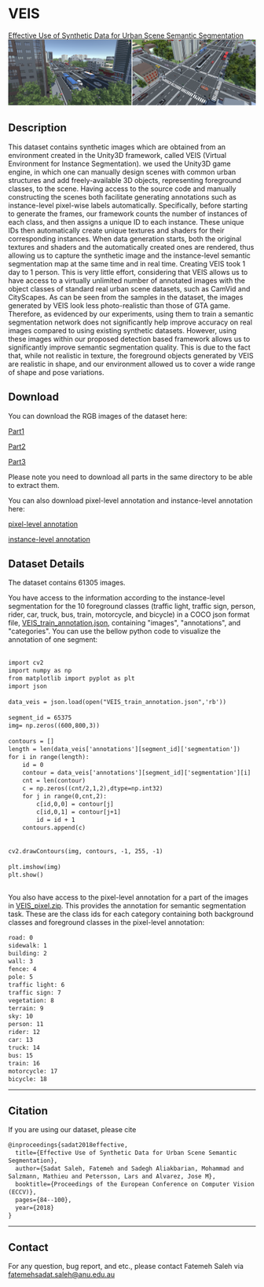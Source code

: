 # VEIS
[Effective Use of Synthetic Data for Urban Scene Semantic Segmentation](http://openaccess.thecvf.com/content_ECCV_2018/papers/Fatemeh_Sadat_Saleh_Effective_Use_of_ECCV_2018_paper.pdf)
![](git.png)
## Description

This dataset contains synthetic images which are obtained from an environment created in the Unity3D framework, called VEIS (Virtual Environment for Instance Segmentation).
we used the Unity3D game engine, in which one can manually design scenes with common urban structures and add freely-available 3D objects, representing foreground classes, to the scene.
Having access to the source code and manually constructing the scenes both facilitate generating annotations such as instance-level pixel-wise labels automatically. Specifically, before starting to generate the frames, our framework counts the number of instances of each class, and then assigns a unique ID to each instance. These unique IDs then automatically create unique textures and shaders for their corresponding instances. When data generation starts, both the original textures and shaders and the automatically created ones are rendered, thus allowing us to capture the synthetic image and the instance-level semantic segmentation map at the same time and in real time. Creating VEIS took 1 day to 1 person. This is very little effort, considering that VEIS allows us to have access to a virtually unlimited number of annotated images with the object classes of standard real urban scene datasets, such as CamVid and CityScapes.
As can be seen from the samples in the dataset, the images generated by VEIS look less photo-realistic than those of GTA game. Therefore, as evidenced by our experiments, using them to train a semantic segmentation network does not
significantly help improve accuracy on real images compared to using existing synthetic datasets. However, using these images within our proposed detection based framework allows us to significantly improve semantic segmentation quality.
This is due to the fact that, while not realistic in texture, the foreground objects generated by VEIS are realistic in shape, and our environment allowed us to cover a wide range of shape and pose variations.

## Download
You can download the RGB images of the dataset here:

[Part1](https://drive.google.com/file/d/1S2NgEEdV51vopU_33x_8mTx_D03X3Y-e/view?usp=sharing)

[Part2](https://drive.google.com/file/d/1h-PqddcVCeyQ-iccwDog6zMXzbuwDOvp/view?usp=sharing)

[Part3](https://drive.google.com/file/d/1R7lnkf1qk9NOskZf_hXJY6YKeVgW1ZLV/view?usp=sharing)

Please note you need to download all parts in the same directory to be able to extract them.

You can also download pixel-level annotation and instance-level annotation here:

[pixel-level annotation](https://drive.google.com/file/d/1AWKETfGribuX6lB_msvaQBA6cyU6wbX3/view?usp=sharing)

[instance-level annotation](https://drive.google.com/file/d/1K1CBkilDQFJX0uNkazEK5RTZ8EOXG4lh/view?usp=sharing)
## Dataset Details
The dataset contains 61305 images. 


You have access to the information according to the instance-level segmentation for the 10 foreground classes (traffic light, traffic sign, person, rider, car, truck, bus, train, motorcycle, and bicycle) in a COCO json format file, [VEIS_train_annotation.json](https://drive.google.com/file/d/1K1CBkilDQFJX0uNkazEK5RTZ8EOXG4lh/view?usp=sharing), containing "images", "annotations", and "categories".
You can use the bellow python code to visualize the annotation of one segment:

```

import cv2
import numpy as np
from matplotlib import pyplot as plt
import json

data_veis = json.load(open("VEIS_train_annotation.json",'rb'))

segment_id = 65375 
img= np.zeros((600,800,3))

contours = []
length = len(data_veis['annotations'][segment_id]['segmentation'])
for i in range(length):
    id = 0
    contour = data_veis['annotations'][segment_id]['segmentation'][i]
    cnt = len(contour)
    c = np.zeros((cnt/2,1,2),dtype=np.int32)
    for j in range(0,cnt,2):
        c[id,0,0] = contour[j]
        c[id,0,1] = contour[j+1]
        id = id + 1
    contours.append(c)


cv2.drawContours(img, contours, -1, 255, -1)

plt.imshow(img)
plt.show()


```

You also have access to the pixel-level annotation for a part of the images in [VEIS_pixel.zip](https://drive.google.com/file/d/1AWKETfGribuX6lB_msvaQBA6cyU6wbX3/view?usp=sharing). This provides the annotation for semantic segmentation task.
These are the class ids for each category containing both background classes and foreground classes in the pixel-level annotation:
```
road: 0
sidewalk: 1
building: 2
wall: 3
fence: 4
pole: 5
traffic light: 6
traffic sign: 7
vegetation: 8
terrain: 9
sky: 10
person: 11
rider: 12
car: 13
truck: 14
bus: 15
train: 16
motorcycle: 17
bicycle: 18
```


---
## Citation
If you are using our dataset, please cite
```
@inproceedings{sadat2018effective,
  title={Effective Use of Synthetic Data for Urban Scene Semantic Segmentation},
  author={Sadat Saleh, Fatemeh and Sadegh Aliakbarian, Mohammad and Salzmann, Mathieu and Petersson, Lars and Alvarez, Jose M},
  booktitle={Proceedings of the European Conference on Computer Vision (ECCV)},
  pages={84--100},
  year={2018}
}
```

---
## Contact
For any question, bug report, and etc., please contact Fatemeh Saleh via fatemehsadat.saleh@anu.edu.au
